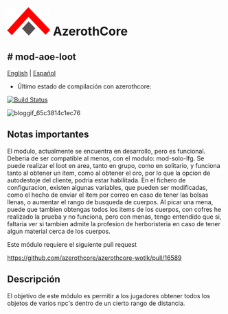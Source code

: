 # ![logo](https://raw.githubusercontent.com/azerothcore/azerothcore.github.io/master/images/logo-github.png) AzerothCore

## # mod-aoe-loot

[English](README.md) | [Español](README_ES.md)

- Último estado de compilación con azerothcore:

[![Build Status](https://github.com/azerothcore/mod-aoe-loot/workflows/core-build/badge.svg?branch=master&event=push)](https://github.com/azerothcore/mod-aoe-loot)

![bloggif_65c3814c1ec76](https://github.com/azerothcore/mod-aoe-loot/assets/2810187/acd4bfc4-5cfb-4508-85ab-d8787f51c44e)

## Notas importantes

El modulo, actualmente se encuentra en desarrollo, pero es funcional. Deberia de ser compatible al menos, con el modulo: mod-solo-lfg. Se puede realizar el loot en area, tanto en grupo, como en solitario, y funciona tanto al obtener un item, como al obtener el oro, por lo que la opcion de autodestoje del cliente, podria estar habilitada. En el fichero de configuracion, existen algunas variables, que pueden ser modificadas, como el hecho de enviar el item por correo en caso de tener las bolsas llenas, o aumentar el rango de busqueda de cuerpos. Al picar una mena, puede que tambien obtengas todos los items de los cuerpos, con cofres he realizado la prueba y no funciona, pero con menas, tengo entendido que si, faltaria ver si tambien admite la profesion de herboristeria en caso de tener algun material cerca de los cuerpos.

Este módulo requiere el siguiente pull request

https://github.com/azerothcore/azerothcore-wotlk/pull/16589

## Descripción

El objetivo de este módulo es permitir a los jugadores obtener todos los objetos de varios npc's dentro de un cierto rango de distancia.
